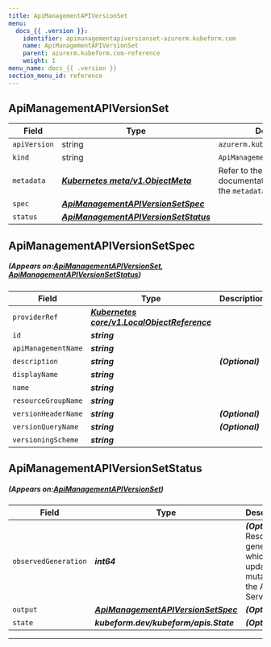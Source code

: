 ```yaml
---
title: ApiManagementAPIVersionSet
menu:
  docs_{{ .version }}:
    identifier: apimanagementapiversionset-azurerm.kubeform.com
    name: ApiManagementAPIVersionSet
    parent: azurerm.kubeform.com-reference
    weight: 1
menu_name: docs_{{ .version }}
section_menu_id: reference
---
```


## ApiManagementAPIVersionSet
| Field | Type | Description |
| ------ | ----- | ----------- |
| `apiVersion` | string | `azurerm.kubeform.com/v1alpha1` |
|    `kind` | string | `ApiManagementAPIVersionSet` |
| `metadata` | ***[Kubernetes meta/v1.ObjectMeta](https://kubernetes.io/docs/reference/generated/kubernetes-api/v1.13/#objectmeta-v1-meta)***|Refer to the Kubernetes API documentation for the fields of the `metadata` field.|
| `spec` | ***[ApiManagementAPIVersionSetSpec](#ApiManagementAPIVersionSetSpec)***||
| `status` | ***[ApiManagementAPIVersionSetStatus](#ApiManagementAPIVersionSetStatus)***||
## ApiManagementAPIVersionSetSpec
##### (Appears on:[ApiManagementAPIVersionSet](#ApiManagementAPIVersionSet), [ApiManagementAPIVersionSetStatus](#ApiManagementAPIVersionSetStatus))
| Field | Type | Description |
| ------ | ----- | ----------- |
| `providerRef` | ***[Kubernetes core/v1.LocalObjectReference](https://kubernetes.io/docs/reference/generated/kubernetes-api/v1.13/#localobjectreference-v1-core)***||
| `id` | ***string***||
| `apiManagementName` | ***string***||
| `description` | ***string***| ***(Optional)*** |
| `displayName` | ***string***||
| `name` | ***string***||
| `resourceGroupName` | ***string***||
| `versionHeaderName` | ***string***| ***(Optional)*** |
| `versionQueryName` | ***string***| ***(Optional)*** |
| `versioningScheme` | ***string***||
## ApiManagementAPIVersionSetStatus
##### (Appears on:[ApiManagementAPIVersionSet](#ApiManagementAPIVersionSet))
| Field | Type | Description |
| ------ | ----- | ----------- |
| `observedGeneration` | ***int64***| ***(Optional)*** Resource generation, which is updated on mutation by the API Server.|
| `output` | ***[ApiManagementAPIVersionSetSpec](#ApiManagementAPIVersionSetSpec)***| ***(Optional)*** |
| `state` | ***kubeform.dev/kubeform/apis.State***| ***(Optional)*** |
---
